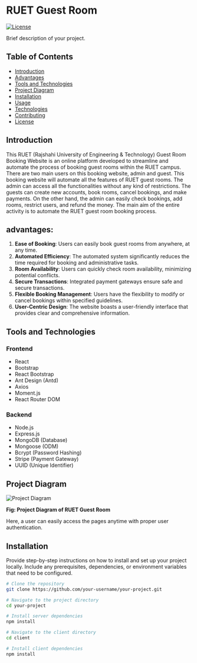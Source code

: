 # RUET Guest Room

[![License](https://img.shields.io/badge/license-MIT-blue.svg)](https://opensource.org/licenses/MIT)

Brief description of your project.

## Table of Contents

- [Introduction](#introduction)
- [Advantages](#advantages)
- [Tools and Technologies](#tools-and-technologies)
- [Project Diagram](#project-diagram)
- [Installation](#installation)
- [Usage](#usage)
- [Technologies](#technologies)
- [Contributing](#contributing)
- [License](#license)

## Introduction

This  RUET (Rajshahi University of Engineering & Technology) Guest Room Booking Website is an online platform developed to streamline and automate the process of booking guest rooms within the RUET campus. There are two main users on this booking website, admin and guest. This booking website will automate all the features of RUET guest rooms. The admin can access all the functionalities without any kind of restrictions. The guests can create new accounts, book rooms, cancel bookings, and make payments. On the other hand, the admin can easily check bookings, add rooms, restrict users, and refund the money. The main aim of the entire activity is to automate the RUET guest room booking process.

## advantages:

1. **Ease of Booking**: Users can easily book guest rooms from anywhere, at any time.
2. **Automated Efficiency**: The automated system significantly reduces the time required for booking and administrative tasks.
3. **Room Availability**: Users can quickly check room availability, minimizing potential conflicts.
4. **Secure Transactions**: Integrated payment gateways ensure safe and secure transactions.
5. **Flexible Booking Management**: Users have the flexibility to modify or cancel bookings within specified guidelines.
6. **User-Centric Design**: The website boasts a user-friendly interface that provides clear and comprehensive information.

## Tools and Technologies

### Frontend

- React
- Bootstrap
- React Bootstrap
- Ant Design (Antd)
- Axios
- Moment.js
- React Router DOM

### Backend

- Node.js
- Express.js
- MongoDB (Database)
- Mongoose (ODM)
- Bcrypt (Password Hashing)
- Stripe (Payment Gateway)
- UUID (Unique Identifier)

## Project Diagram

![Project Diagram](path/to/your/project/diagram.png)

**Fig: Project Diagram of RUET Guest Room**

Here, a user can easily access the pages anytime with proper user authentication.

## Installation

Provide step-by-step instructions on how to install and set up your project locally. Include any prerequisites, dependencies, or environment variables that need to be configured.

```bash
# Clone the repository
git clone https://github.com/your-username/your-project.git

# Navigate to the project directory
cd your-project

# Install server dependencies
npm install

# Navigate to the client directory
cd client

# Install client dependencies
npm install
```
